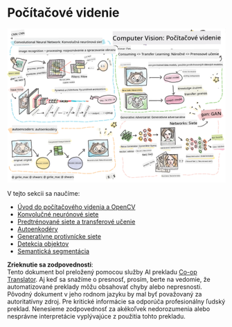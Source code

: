 <!--
CO_OP_TRANSLATOR_METADATA:
{
  "original_hash": "58a52f000089c1d8906a4daa4ab1169b",
  "translation_date": "2025-08-25T22:27:45+00:00",
  "source_file": "lessons/4-ComputerVision/README.md",
  "language_code": "sk"
}
-->
# Počítačové videnie

![Zhrnutie obsahu o počítačovom videní v kresbe](../../../../translated_images/ai-computervision.6506ebebac3fbf76cdb78989d7d3dfea87e88285c0feaade53aa7804a22b248f.sk.png)

V tejto sekcii sa naučíme:

* [Úvod do počítačového videnia a OpenCV](06-IntroCV/README.md)
* [Konvolučné neurónové siete](07-ConvNets/README.md)
* [Predtrénované siete a transferové učenie](08-TransferLearning/README.md) 
* [Autoenkodéry](09-Autoencoders/README.md)
* [Generatívne protivnícke siete](10-GANs/README.md)
* [Detekcia objektov](11-ObjectDetection/README.md)
* [Semantická segmentácia](12-Segmentation/README.md)

**Zrieknutie sa zodpovednosti**:  
Tento dokument bol preložený pomocou služby AI prekladu [Co-op Translator](https://github.com/Azure/co-op-translator). Aj keď sa snažíme o presnosť, prosím, berte na vedomie, že automatizované preklady môžu obsahovať chyby alebo nepresnosti. Pôvodný dokument v jeho rodnom jazyku by mal byť považovaný za autoritatívny zdroj. Pre kritické informácie sa odporúča profesionálny ľudský preklad. Nenesieme zodpovednosť za akékoľvek nedorozumenia alebo nesprávne interpretácie vyplývajúce z použitia tohto prekladu.